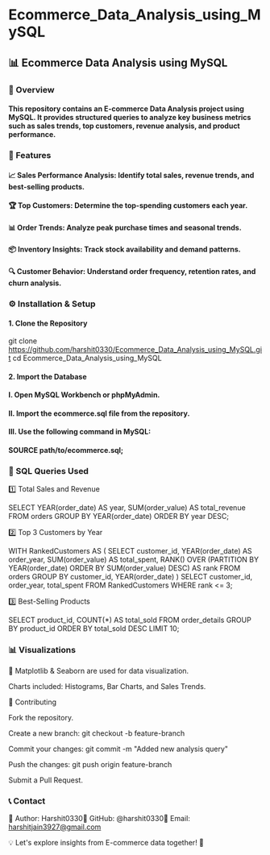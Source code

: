 # Ecommerce_Data_Analysis_using_MySQL
## 📊 Ecommerce Data Analysis using MySQL

### 📌 Overview

#### This repository contains an E-commerce Data Analysis project using MySQL. It provides structured queries to analyze key business metrics such as sales trends, top customers, revenue analysis, and product performance.

### 🚀 Features

#### 📈 Sales Performance Analysis: Identify total sales, revenue trends, and best-selling products.

#### 🏆 Top Customers: Determine the top-spending customers each year.

#### 📊 Order Trends: Analyze peak purchase times and seasonal trends.

#### 📦 Inventory Insights: Track stock availability and demand patterns.

#### 🔍 Customer Behavior: Understand order frequency, retention rates, and churn analysis.

### ⚙️ Installation & Setup

#### 1. Clone the Repository

git clone https://github.com/harshit0330/Ecommerce_Data_Analysis_using_MySQL.git
cd Ecommerce_Data_Analysis_using_MySQL

#### 2. Import the Database

#### I. Open MySQL Workbench or phpMyAdmin.

#### II. Import the ecommerce.sql file from the repository.

#### III. Use the following command in MySQL:

#### SOURCE path/to/ecommerce.sql;

### 📌 SQL Queries Used

1️⃣ Total Sales and Revenue

SELECT YEAR(order_date) AS year, SUM(order_value) AS total_revenue
FROM orders
GROUP BY YEAR(order_date)
ORDER BY year DESC;

2️⃣ Top 3 Customers by Year

WITH RankedCustomers AS (
    SELECT customer_id, YEAR(order_date) AS order_year, SUM(order_value) AS total_spent,
           RANK() OVER (PARTITION BY YEAR(order_date) ORDER BY SUM(order_value) DESC) AS rank
    FROM orders
    GROUP BY customer_id, YEAR(order_date)
)
SELECT customer_id, order_year, total_spent FROM RankedCustomers WHERE rank <= 3;

3️⃣ Best-Selling Products

SELECT product_id, COUNT(*) AS total_sold
FROM order_details
GROUP BY product_id
ORDER BY total_sold DESC
LIMIT 10;

### 📊 Visualizations

📌 Matplotlib & Seaborn are used for data visualization.

Charts included: Histograms, Bar Charts, and Sales Trends.

🤝 Contributing

Fork the repository.

Create a new branch: git checkout -b feature-branch

Commit your changes: git commit -m "Added new analysis query"

Push the changes: git push origin feature-branch

Submit a Pull Request.


### 📞 Contact

🔹 Author: Harshit0330🔹 GitHub: @harshit0330🔹 Email: harshitjain3927@gmail.com

💡 Let's explore insights from E-commerce data together! 🚀

